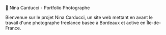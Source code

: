 📸 Nina Carducci - Portfolio Photographe

Bienvenue sur le projet Nina Carducci, un site web mettant en avant le travail d'une photographe freelance basée à Bordeaux et active en Île-de-France.
